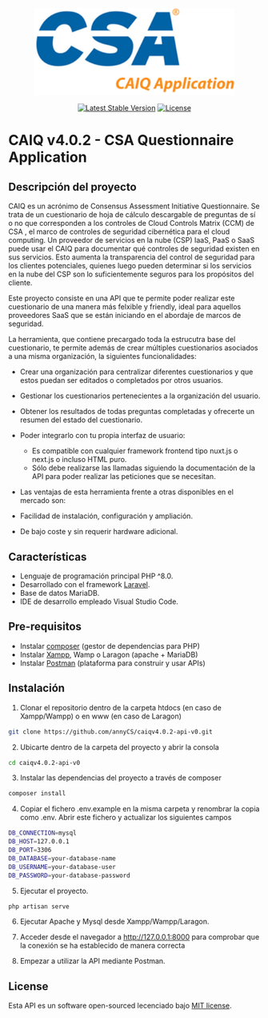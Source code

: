 <p align="center"><a href="https://laravel.com" target="_blank"><img src="./storage/readme_sources/logo_alt.png" width="400"></a></p>

<p align="center">
<a href="https://packagist.org/packages/laravel/framework"><img src="https://img.shields.io/packagist/v/laravel/framework" alt="Latest Stable Version"></a>
<a href="https://packagist.org/packages/laravel/framework"><img src="https://img.shields.io/packagist/l/laravel/framework" alt="License"></a>
</p>

# CAIQ v4.0.2 - CSA Questionnaire Application

## Descripción del proyecto
CAIQ es un acrónimo de Consensus Assessment Initiative Questionnaire. Se trata de un cuestionario de hoja de cálculo descargable de preguntas de sí o no que corresponden a los controles de Cloud Controls Matrix (CCM) de CSA , el marco de controles de seguridad cibernética para el cloud computing. Un proveedor de servicios en la nube (CSP) IaaS, PaaS o SaaS puede usar el CAIQ para documentar qué controles de seguridad existen en sus servicios. Esto aumenta la transparencia del control de seguridad para los clientes potenciales, quienes luego pueden determinar si los servicios en la nube del CSP son lo suficientemente seguros para los propósitos del cliente.

Este proyecto consiste en una API que te permite poder realizar este cuestionario de una manera más felxible y friendly, ideal para aquellos proveedores SaaS que se están iniciando en el abordaje de marcos de seguridad.

La herramienta, que contiene precargado toda la estrucutra base del cuestionario, te permite además de crear múltiples cuestionarios asociados a una misma organización, la siguientes funcionalidades:
- Crear una organización para centralizar diferentes cuestionarios y que estos puedan ser editados o completados por otros usuarios.

- Gestionar los cuestionarios pertenecientes a la organización del usuario.

- Obtener los resultados de todas preguntas completadas y ofrecerte un resumen del estado del cuestionario.

- Poder integrarlo con tu propia interfaz de usuario:
    * Es compatible con cualquier framework frontend tipo nuxt.js o next.js o incluso HTML puro.
    * Sólo debe realizarse las llamadas siguiendo la documentación de la API para poder realizar las peticiones que se necesitan.

- Las ventajas de esta herramienta frente a otras disponibles en el mercado son:
- Facilidad de instalación, configuración y ampliación.
- De bajo coste y sin requerir hardware adicional.


## Características
- Lenguaje de programación principal PHP ^8.0.
- Desarrollado con el framework [Laravel](https://packagist.org/packages/laravel/framework).
- Base de datos MariaDB.
- IDE de desarrollo empleado Visual Studio Code.


## Pre-requisitos
- Instalar [composer](https://getcomposer.org/) (gestor de dependencias para PHP)
- Instalar [Xampp](https://www.apachefriends.org/es/index.html), Wamp o Laragon (apache + MariaDB)
- Instalar [Postman](https://www.postman.com/downloads/) (plataforma para construir y usar APIs)


## Instalación
1. Clonar el repositorio dentro de la carpeta htdocs (en caso de Xampp/Wampp) o en www (en caso de Laragon)
```bash
git clone https://github.com/annyCS/caiqv4.0.2-api-v0.git
```

2. Ubicarte dentro de la carpeta del proyecto y abrir la consola
```bash
cd caiqv4.0.2-api-v0
```

3. Instalar las dependencias del proyecto a través de composer
```bash
composer install
```

4. Copiar el fichero .env.example en la misma carpeta y renombrar la copia como .env. Abrir este fichero y actualizar los siguientes campos
```bash
DB_CONNECTION=mysql
DB_HOST=127.0.0.1
DB_PORT=3306
DB_DATABASE=your-database-name
DB_USERNAME=your-database-user
DB_PASSWORD=your-database-password
```

5. Ejecutar el proyecto.
```bash
php artisan serve
```

6. Ejecutar Apache y Mysql desde Xampp/Wampp/Laragon.

7. Acceder desde el navegador a http://127.0.0.1:8000 para comprobar que la conexión se ha establecido de manera correcta

6. Empezar a utilizar la API mediante Postman.

## License

Esta API es un software open-sourced lecenciado bajo [MIT license](https://opensource.org/licenses/MIT).
